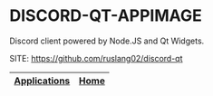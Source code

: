 # DISCORD-QT-APPIMAGE
 
 Discord client powered by Node.JS and Qt Widgets.
 
 SITE: https://github.com/ruslang02/discord-qt

 | [Applications](https://portable-linux-apps.github.io/apps.html) | [Home](https://portable-linux-apps.github.io)
 | --- | --- |
